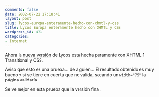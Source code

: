```yaml
---
comments: false
date: 2002-07-22 17:18:41
layout: post
slug: lycos-europa-enteramente-hecho-con-xhmtl-y-css
title: Lycos Europa enteramente hecho con XHMTL y CSS
wordpress_id: 471
categories:
- Internet
---
```


Ahora la [nueva versión](http://jscript.dk/lycos/2/) de Lycos esta hecha puramente con XHTML 1 Transitional y CSS.





Aviso que esto es una prueba… de alguien… El resultado obtenido es muy bueno y si se tiene en cuenta que no valida, sacando un `width="75"` la página validaría.





Se ve mejor en esta prueba que la versión final.




 

